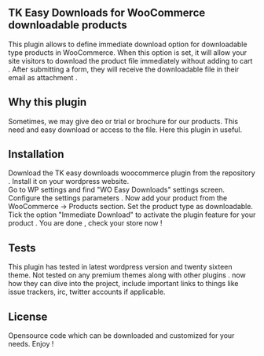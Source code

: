 ## TK Easy Downloads for WooCommerce downloadable products

This plugin allows to define immediate download option for downloadable type products in WooCommerce. When this option is set, it will allow your site visitors to download the product file immediately without adding to cart . After submitting a form, they will receive the downloadable file in their email as attachment .


## Why this plugin

Sometimes, we may give deo or trial or brochure for our products. This need and easy download or access to the file. Here this plugin in useful. 

## Installation

Download the TK easy downloads woocommerce plugin from the repository . 
Install it on your wordpress website.  
Go to WP settings and find "WO Easy Downloads" settings screen.
Configure the settings parameters .
Now add your product from the WooCommerce -> Products section.
Set the product type as downloadable.
Tick the option "Immediate Download" to activate the plugin feature for your product .
You are done , check your store now !



## Tests

This plugin has tested in latest wordpress version and twenty sixteen theme. Not tested on any premium themes along with other plugins .
now how they can dive into the project, include important links to things like issue trackers, irc, twitter accounts if applicable.

## License

Opensource code which can be downloaded and customized for your needs. Enjoy !